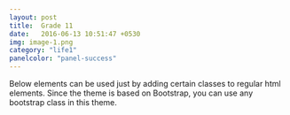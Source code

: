 ```yaml
---
layout: post
title:  Grade 11
date:   2016-06-13 10:51:47 +0530
img: image-1.png
category: "life1"
panelcolor: "panel-success"
---
```

Below elements can be used just by adding certain classes to regular html elements. Since the theme is based on Bootstrap, you can use any bootstrap class in this theme.
